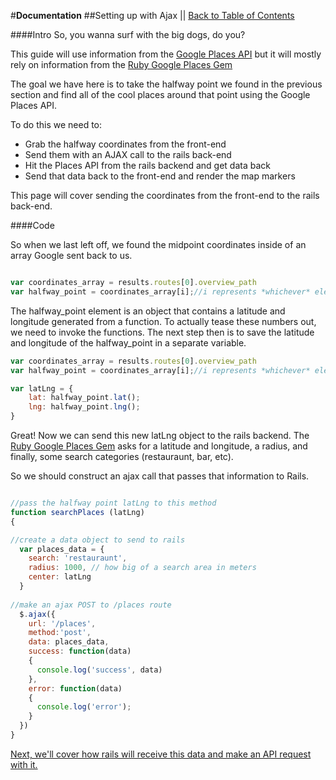 #**Documentation**
##Setting up with Ajax || [Back to Table of Contents](_table_of_contents.md)

####Intro
So, you wanna surf with the big dogs, do you?

This guide will use information from the [Google Places API](https://developers.google.com/maps/documentation/javascript/places) but it will mostly rely on information from the [Ruby Google Places Gem](https://github.com/qpowell/google_places)

The goal we have here is to take the halfway point we found in the previous section and find all of the cool places around that point using the Google Places API.

To do this we need to:

* Grab the halfway coordinates from the front-end
* Send them with an AJAX call to the rails back-end
* Hit the Places API from the rails backend and get data back
* Send that data back to the front-end and render the map markers

This page will cover sending the coordinates from the front-end to the rails back-end.

####Code

So when we last left off, we found the midpoint coordinates inside of an array Google sent back to us.

```js

var coordinates_array = results.routes[0].overview_path
var halfway_point = coordinates_array[i];//i represents *whichever* element it is

```

The halfway_point element is an object that contains a latitude and longitude generated from a function. To actually tease these numbers out, we need to invoke the functions. The next step then is to save the latitude and longitude of the halfway_point in a separate variable.

```js
var coordinates_array = results.routes[0].overview_path
var halfway_point = coordinates_array[i];//i represents *whichever* element it is

var latLng = {
    lat: halfway_point.lat();
    lng: halfway_point.lng();
}
```

Great! Now we can send this new latLng object to the rails backend. The [Ruby Google Places Gem](https://github.com/qpowell/google_places) asks for a latitude and longitude, a radius, and finally, some search categories (restauraunt, bar, etc).

So we should construct an ajax call that passes that information to Rails.


```js

//pass the halfway point latLng to this method
function searchPlaces (latLng)
{

//create a data object to send to rails
  var places_data = {
    search: 'restauraunt',
    radius: 1000, // how big of a search area in meters
    center: latLng
  }
 
//make an ajax POST to /places route
  $.ajax({
    url: '/places',
    method:'post',
    data: places_data,
    success: function(data)
    {
      console.log('success', data)
    },
    error: function(data)
    {
      console.log('error');
    }
  })
}
```

[Next, we'll cover how rails will receive this data and make an API request with it.
](places_api.md)
